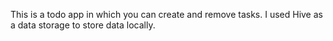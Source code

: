 This is a todo app in which you can create and remove tasks. I used Hive as a data storage to store data locally. 
